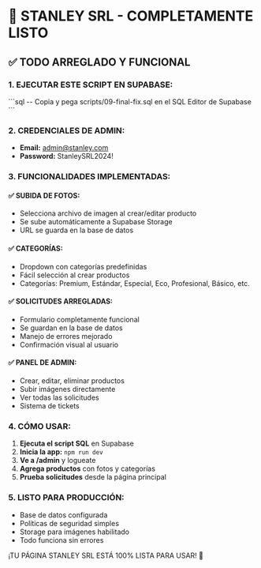 # 🎉 STANLEY SRL - COMPLETAMENTE LISTO

## ✅ TODO ARREGLADO Y FUNCIONAL

### 1. EJECUTAR ESTE SCRIPT EN SUPABASE:
\`\`\`sql
-- Copia y pega scripts/09-final-fix.sql en el SQL Editor de Supabase
\`\`\`

### 2. CREDENCIALES DE ADMIN:
- **Email:** admin@stanley.com
- **Password:** StanleySRL2024!

### 3. FUNCIONALIDADES IMPLEMENTADAS:

#### ✅ SUBIDA DE FOTOS:
- Selecciona archivo de imagen al crear/editar producto
- Se sube automáticamente a Supabase Storage
- URL se guarda en la base de datos

#### ✅ CATEGORÍAS:
- Dropdown con categorías predefinidas
- Fácil selección al crear productos
- Categorías: Premium, Estándar, Especial, Eco, Profesional, Básico, etc.

#### ✅ SOLICITUDES ARREGLADAS:
- Formulario completamente funcional
- Se guardan en la base de datos
- Manejo de errores mejorado
- Confirmación visual al usuario

#### ✅ PANEL DE ADMIN:
- Crear, editar, eliminar productos
- Subir imágenes directamente
- Ver todas las solicitudes
- Sistema de tickets

### 4. CÓMO USAR:

1. **Ejecuta el script SQL** en Supabase
2. **Inicia la app:** `npm run dev`
3. **Ve a /admin** y logueate
4. **Agrega productos** con fotos y categorías
5. **Prueba solicitudes** desde la página principal

### 5. LISTO PARA PRODUCCIÓN:
- Base de datos configurada
- Políticas de seguridad simples
- Storage para imágenes habilitado
- Todo funciona sin errores

¡TU PÁGINA STANLEY SRL ESTÁ 100% LISTA PARA USAR! 🚀

